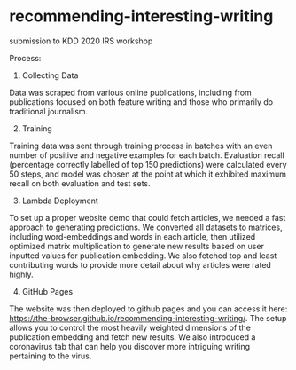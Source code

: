 # recommending-interesting-writing
submission to KDD 2020 IRS workshop

Process:

1. Collecting Data
 
Data was scraped from various online publications, including from publications focused on both feature writing and those who primarily do traditional journalism.
 
2. Training

Training data was sent through training process in batches with an even number of positive and negative examples for each batch. Evaluation recall (percentage correctly labelled of top 150 predictions) were calculated every 50 steps, and model was chosen at the point at which it exhibited maximum recall on both evaluation and test sets.

3. Lambda Deployment

To set up a proper website demo that could fetch articles, we needed a fast approach to generating predictions. We converted all datasets to matrices, including word-embeddings and words in each article, then utilized optimized matrix multiplication to generate new results based on user inputted values for publication embedding. We also fetched top and least contributing words to provide more detail about why articles were rated highly.

4. GitHub Pages

The website was then deployed to github pages and you can access it here: https://the-browser.github.io/recommending-interesting-writing/.
The setup allows you to control the most heavily weighted dimensions of the publication embedding and fetch new results. We also introduced a coronavirus tab that can help you discover more intriguing writing pertaining to the virus.
